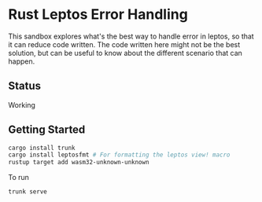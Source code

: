 # Rust Leptos Error Handling

This sandbox explores what's the best way to handle error in leptos, so that it
can reduce code written. The code written here might not be the best solution,
but can be useful to know about the different scenario that can happen.

## Status

Working

## Getting Started

```bash
cargo install trunk
cargo install leptosfmt # For formatting the leptos view! macro
rustup target add wasm32-unknown-unknown
```

To run

```bash
trunk serve
```
